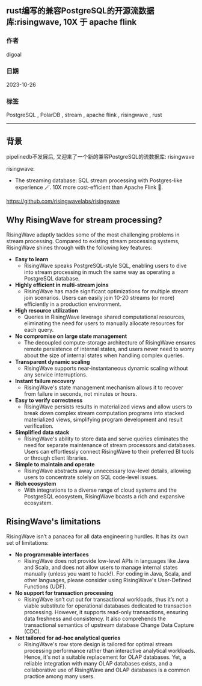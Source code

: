## rust编写的兼容PostgreSQL的开源流数据库:risingwave, 10X 于 apache flink     
                                                        
### 作者                                                        
digoal                                                        
                                                        
### 日期                                                        
2023-10-26                                               
                                                        
### 标签                                                        
PostgreSQL , PolarDB , stream , apache flink , risingwave , rust          
                                                        
----                                                        
                                                        
## 背景       
pipelinedb不发展后, 又迎来了一个新的兼容PostgreSQL的流数据库: risingwave     
  
  
risingwave:    
- The streaming database: SQL stream processing with Postgres-like experience 🪄. 10X more cost-efficient than Apache Flink 🚀.    
    
https://github.com/risingwavelabs/risingwave    
    
    
## Why RisingWave for stream processing?    
RisingWave adaptly tackles some of the most challenging problems in stream processing. Compared to existing stream processing systems, RisingWave shines through with the following key features:    
* **Easy to learn**    
  * RisingWave speaks PostgreSQL-style SQL, enabling users to dive into stream processing in much the same way as operating a PostgreSQL database.    
* **Highly efficient in multi-stream joins**    
  * RisingWave has made significant optimizations for multiple stream join scenarios. Users can easily join 10-20 streams (or more) efficiently in a production environment.    
* **High resource utilization**    
  * Queries in RisingWave leverage shared computational resources, eliminating the need for users to manually allocate resources for each query.    
* **No compromise on large state management**    
  * The decoupled compute-storage architecture of RisingWave ensures remote persistence of internal states, and users never need to worry about the size of internal states when handling complex queries.    
* **Transparent dynamic scaling**    
  * RisingWave supports near-instantaneous dynamic scaling without any service interruptions.    
* **Instant failure recovery**    
  * RisingWave's state management mechanism allows it to recover from failure in seconds, not minutes or hours.    
* **Easy to verify correctness**    
  * RisingWave persists results in materialized views and allow users to break down complex stream computation programs into stacked materialized views, simplifying program development and result verification.    
* **Simplified data stack**    
  * RisingWave's ability to store data and serve queries eliminates the need for separate maintenance of stream processors and databases. Users can effortlessly connect RisingWave to their preferred BI tools or through client libraries.    
* **Simple to maintain and operate**    
  * RisingWave abstracts away unnecessary low-level details, allowing users to concentrate solely on SQL code-level issues.    
* **Rich ecosystem**    
  * With integrations to a diverse range of cloud systems and the PostgreSQL ecosystem, RisingWave boasts a rich and expansive ecosystem.    
    
## RisingWave's limitations    
RisingWave isn’t a panacea for all data engineering hurdles. It has its own set of limitations:    
* **No programmable interfaces**    
  * RisingWave does not provide low-level APIs in languages like Java and Scala, and does not allow users to manage internal states manually (unless you want to hack!). For coding in Java, Scala, and other languages, please consider using RisingWave's User-Defined Functions (UDF).    
* **No support for transaction processing**    
  * RisingWave isn’t cut out for transactional workloads, thus it’s not a viable substitute for operational databases dedicated to transaction processing. However, it supports read-only transactions, ensuring data freshness and consistency. It also comprehends the transactional semantics of upstream database Change Data Capture (CDC).    
* **Not tailored for ad-hoc analytical queries**    
  * RisingWave's row store design is tailored for optimal stream processing performance rather than interactive analytical workloads. Hence, it's not a suitable replacement for OLAP databases. Yet, a reliable integration with many OLAP databases exists, and a collaborative use of RisingWave and OLAP databases is a common practice among many users.    
      
    
